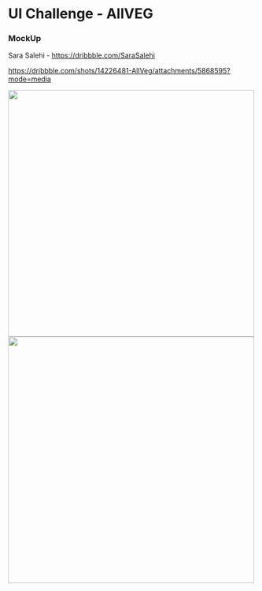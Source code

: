 # UI Challenge - AllVEG

### MockUp
Sara Salehi - https://dribbble.com/SaraSalehi

https://dribbble.com/shots/14226481-AllVeg/attachments/5868595?mode=media

<p float="left">
  <img src="https://user-images.githubusercontent.com/38634046/93664654-f0090880-fa46-11ea-8438-4fe4c01b0dfa.png" height="500">
  <img src="https://user-images.githubusercontent.com/38634046/93666120-e769ff80-fa51-11ea-846a-9a3c2ca61dd3.gif" height="500">
</p>
